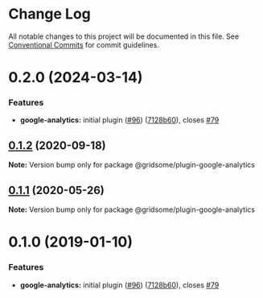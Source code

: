 # Change Log

All notable changes to this project will be documented in this file.
See [Conventional Commits](https://conventionalcommits.org) for commit guidelines.

# 0.2.0 (2024-03-14)


### Features

* **google-analytics:** initial plugin ([#96](https://github.com/gridsome/gridsome/tree/master/packages/plugin-google-analytics/issues/96)) ([7128b60](https://github.com/gridsome/gridsome/tree/master/packages/plugin-google-analytics/commit/7128b60c625b4583bf02394d363be00a3f44e623)), closes [#79](https://github.com/gridsome/gridsome/tree/master/packages/plugin-google-analytics/issues/79)





## [0.1.2](https://github.com/gridsome/gridsome/tree/master/packages/plugin-google-analytics/compare/@gridsome/plugin-google-analytics@0.1.1...@gridsome/plugin-google-analytics@0.1.2) (2020-09-18)

**Note:** Version bump only for package @gridsome/plugin-google-analytics





## [0.1.1](https://github.com/gridsome/gridsome/tree/master/packages/plugin-google-analytics/compare/@gridsome/plugin-google-analytics@0.1.0...@gridsome/plugin-google-analytics@0.1.1) (2020-05-26)

**Note:** Version bump only for package @gridsome/plugin-google-analytics





<a name="0.1.0"></a>
# 0.1.0 (2019-01-10)


### Features

* **google-analytics:** initial plugin ([#96](https://github.com/gridsome/gridsome/tree/master/packages/plugin-google-analytics/issues/96)) ([7128b60](https://github.com/gridsome/gridsome/tree/master/packages/plugin-google-analytics/commit/7128b60)), closes [#79](https://github.com/gridsome/gridsome/tree/master/packages/plugin-google-analytics/issues/79)
